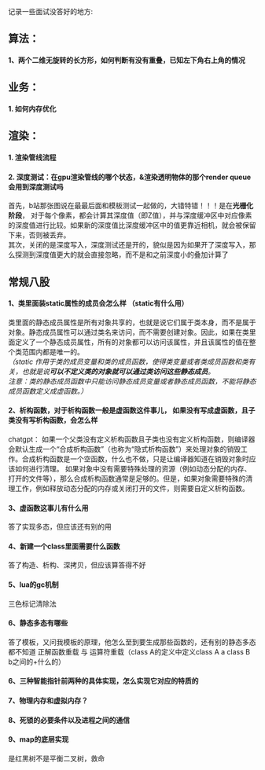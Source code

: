 记录一些面试没答好的地方:  
## 算法：
#### 1、两个二维无旋转的长方形，如何判断有没有重叠，已知左下角右上角的情况

## 业务：
#### 1. 如何内存优化

## 渲染：
#### 1. 渲染管线流程
#### 2. 深度测试：在gpu渲染管线的哪个状态，&渲染透明物体的那个render queue会用到深度测试吗
首先，b站那张图说在最最后面和模板测试一起做的，大错特错！！！是在**光栅化阶段**， 对于每个像素，都会计算其深度值（即Z值），并与深度缓冲区中对应像素的深度值进行比较。如果新的深度值比深度缓冲区中的值更靠近相机，就会被保留下来，否则被丢弃。      
其次，关闭的是深度写入，深度测试还是开的，貌似是因为如果开了深度写入，那么探测到深度值更大的就会直接忽略，而不是和之前深度小的叠加计算了
## 常规八股
#### 1、类里面装static属性的成员会怎么样 （static有什么用）
  类里面的静态成员属性是所有对象共享的，也就是说它们属于类本身，而不是属于对象。静态成员属性可以通过类名来访问，而不需要创建对象。因此，如果在类里面定义了一个静态成员属性，所有的对象都可以访问该属性，并且该属性的值在整个类范围内都是唯一的。       
 _（static 作用于类的成员变量和类的成员函数，使得类变量或者类成员函数和类有关，也就是说**可以不定义类的对象就可以通过类访问这些静态成员**。  
  注意：类的静态成员函数中只能访问静态成员变量或者静态成员函数，不能将静态成员函数定义成虚函数。）_
#### 2、析构函数，对于析构函数一般是虚函数这件事儿， 如果没有写成虚函数，且子类没有写析构函数，会怎么样
chatgpt：
  如果一个父类没有定义析构函数且子类也没有定义析构函数，则编译器会默认生成一个“合成析构函数”（也称为“隐式析构函数”）来处理对象的销毁工作。合成析构函数是一个空函数，什么也不做，只是让编译器知道在销毁对象时应该如何进行清理。
  如果对象中没有需要特殊处理的资源（例如动态分配的内存、打开的文件等），那么合成析构函数通常是足够的。但是，如果对象需要特殊的清理工作，例如释放动态分配的内存或关闭打开的文件，则需要自定义析构函数。
#### 3、虚函数这事儿有什么用 
  答了实现多态，但应该还有别的用
#### 4、新建一个class里面需要什么函数
答了构造、析构、深拷贝，但应该算答得不好
#### 5、lua的gc机制
三色标记清除法
#### 6、静态多态有哪些
答了模板，又问我模板的原理，他怎么至到要生成那些函数的，还有别的静态多态都不知道
正解函数重载 与 运算符重载（class A的定义中定义class A a class B b之间的+什么的）
#### 6、三种智能指针前两种的具体实现，怎么实现它对应的特质的
#### 7、物理内存和虚拟内存？
#### 8、死锁的必要条件以及进程之间的通信
#### 9、map的底层实现
是红黑树不是平衡二叉树，救命
